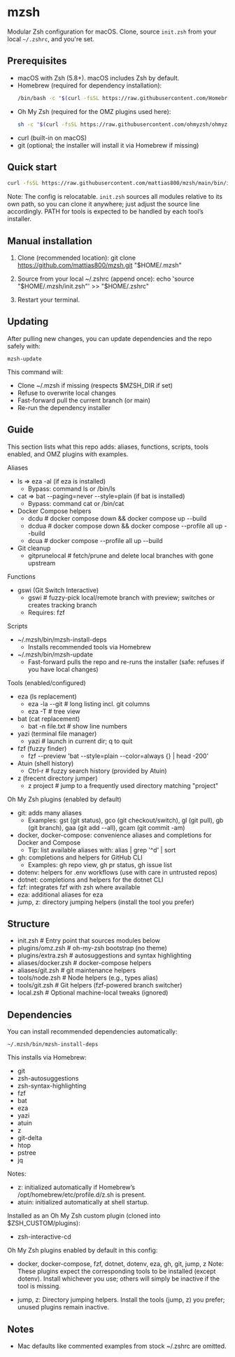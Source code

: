 # mzsh

Modular Zsh configuration for macOS. Clone, source `init.zsh` from your local `~/.zshrc`, and you're set.

## Prerequisites

- macOS with Zsh (5.8+). macOS includes Zsh by default.
- Homebrew (required for dependency installation):
  ```bash
  /bin/bash -c "$(curl -fsSL https://raw.githubusercontent.com/Homebrew/install/HEAD/install.sh)"
  ```
- Oh My Zsh (required for the OMZ plugins used here):
  ```bash
  sh -c "$(curl -fsSL https://raw.githubusercontent.com/ohmyzsh/ohmyzsh/master/tools/install.sh)"
  ```
- curl (built-in on macOS)
- git (optional; the installer will install it via Homebrew if missing)

## Quick start

```bash
curl -fsSL https://raw.githubusercontent.com/mattias800/mzsh/main/bin/install.sh | bash
```

Note: The config is relocatable. `init.zsh` sources all modules relative to its own path, so you can clone it anywhere; just adjust the source line accordingly. PATH for tools is expected to be handled by each tool’s installer.

## Manual installation

1) Clone (recommended location):
   git clone https://github.com/mattias800/mzsh.git "$HOME/.mzsh"

2) Source from your local ~/.zshrc (append once):
   echo 'source "$HOME/.mzsh/init.zsh"' >> "$HOME/.zshrc"

3) Restart your terminal.

## Updating

After pulling new changes, you can update dependencies and the repo safely with:

```
mzsh-update
```

This command will:
- Clone ~/.mzsh if missing (respects $MZSH_DIR if set)
- Refuse to overwrite local changes
- Fast-forward pull the current branch (or main)
- Re-run the dependency installer

## Guide

This section lists what this repo adds: aliases, functions, scripts, tools enabled, and OMZ plugins with examples.

Aliases
- ls => eza -al (if eza is installed)
  - Bypass: command ls or /bin/ls
- cat => bat --paging=never --style=plain (if bat is installed)
  - Bypass: command cat or /bin/cat
- Docker Compose helpers
  - dcdu     # docker compose down && docker compose up --build
  - dcdua    # docker compose down && docker compose --profile all up --build
  - dcua     # docker compose --profile all up --build
- Git cleanup
  - gitprunelocal  # fetch/prune and delete local branches with gone upstream

Functions
- gswi (Git Switch Interactive)
  - gswi                  # fuzzy-pick local/remote branch with preview; switches or creates tracking branch
  - Requires: fzf

Scripts
- ~/.mzsh/bin/mzsh-install-deps
  - Installs recommended tools via Homebrew
- ~/.mzsh/bin/mzsh-update
  - Fast-forward pulls the repo and re-runs the installer (safe: refuses if you have local changes)

Tools (enabled/configured)
- eza (ls replacement)
  - eza -la --git         # long listing incl. git columns
  - eza -T                # tree view
- bat (cat replacement)
  - bat -n file.txt       # show line numbers
- yazi (terminal file manager)
  - yazi                  # launch in current dir; q to quit
- fzf (fuzzy finder)
  - fzf --preview 'bat --style=plain --color=always {} | head -200'
- Atuin (shell history)
  - Ctrl-r                # fuzzy search history (provided by Atuin)
- z (frecent directory jumper)
  - z project             # jump to a frequently used directory matching "project"

Oh My Zsh plugins (enabled by default)
- git: adds many aliases
  - Examples: gst (git status), gco (git checkout/switch), gl (git pull), gb (git branch), gaa (git add --all), gcam (git commit -am)
- docker, docker-compose: convenience aliases and completions for Docker and Compose
  - Tip: list available aliases with: alias | grep '^d' | sort
- gh: completions and helpers for GitHub CLI
  - Examples: gh repo view, gh pr status, gh issue list
- dotenv: helpers for .env workflows (use with care in untrusted repos)
- dotnet: completions and helpers for the dotnet CLI
- fzf: integrates fzf with zsh where available
- eza: additional aliases for eza
- jump, z: directory jumping helpers (install the tool you prefer)

## Structure
- init.zsh                # Entry point that sources modules below
- plugins/omz.zsh         # oh-my-zsh bootstrap (no theme)
- plugins/extra.zsh       # autosuggestions and syntax highlighting
- aliases/docker.zsh      # docker-compose helpers
- aliases/git.zsh         # git maintenance helpers
- tools/node.zsh          # Node helpers (e.g., types alias)
- tools/git.zsh           # Git helpers (fzf-powered branch switcher)
- local.zsh               # Optional machine-local tweaks (ignored)

## Dependencies
You can install recommended dependencies automatically:

    ~/.mzsh/bin/mzsh-install-deps

This installs via Homebrew:
- git
- zsh-autosuggestions
- zsh-syntax-highlighting
- fzf
- bat
- eza
- yazi
- atuin
- z
- git-delta
- htop
- pstree
- jq

Notes:
- z: initialized automatically if Homebrew’s /opt/homebrew/etc/profile.d/z.sh is present.
- atuin: initialized automatically at shell startup.

Installed as an Oh My Zsh custom plugin (cloned into $ZSH_CUSTOM/plugins):
- zsh-interactive-cd

Oh My Zsh plugins enabled by default in this config:
- docker, docker-compose, fzf, dotnet, dotenv, eza, gh, git, jump, z
Note: These plugins expect the corresponding tools to be installed (except dotenv). Install whichever you use; others will simply be inactive if the tool is missing.

- jump, z: Directory jumping helpers. Install the tools (jump, z) you prefer; unused plugins remain inactive.


## Notes
- Mac defaults like commented examples from stock ~/.zshrc are omitted.
